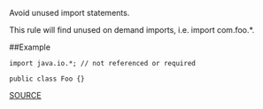 Avoid unused import statements. 

This rule will find unused on demand imports, i.e. import com.foo.*.

##Example

	import java.io.*; // not referenced or required 
	
	public class Foo {}

[SOURCE](http://pmd.sourceforge.net/pmd-5.3.2/pmd-java/rules/java/typeresolution.html#UnusedImports)
